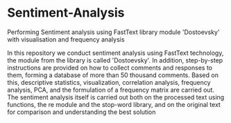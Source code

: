 # Sentiment-Analysis
Performing Sentiment analysis using FastText library module 'Dostoevsky' with visualisation and frequency analysis

In this repository we conduct sentiment analysis using FastText technology, the module from the library is called 'Dostoevsky'. In addition, step-by-step instructions are provided on how to collect comments and responses to them, forming a database of more than 50 thousand comments. Based on this, descriptive statistics, visualization, correlation analysis, frequency analysis, PCA, and the formulation of a frequency matrix are carried out. The sentiment analysis itself is carried out both on the processed text using functions, the re module and the stop-word library, and on the original text for comparison and understanding the best solution
